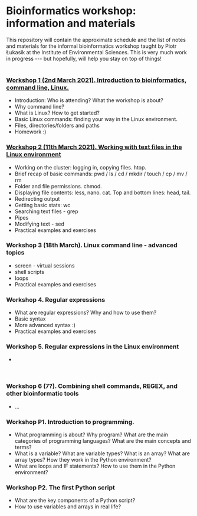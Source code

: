 # Bioinformatics workshop: information and materials
This repository will contain the approximate schedule and the list of notes and materials for the informal bioinformatics workshop taught by Piotr Łukasik at the Institute of Environmental Sciences. This is very much work in progress --- but hopefully, will help you stay on top of things!  
&nbsp;  
  

### [Workshop 1 (2nd March 2021). Introduction to bioinformatics, command line, Linux.](Workshop1.md)
   * Introduction: Who is attending? What the workshop is about? 
   * Why command line?
   * What is Linux? How to get started?
   * Basic Linux commands: finding your way in the Linux environment.
   * Files, directories/folders and paths
   * Homework :)
&nbsp;  
  
### [Workshop 2 (11th March 2021). Working with text files in the Linux environment](Workshop2.md)
   * Working on the cluster: logging in, copying files. htop.
   * Brief recap of basic commands: pwd / ls / cd / mkdir / touch / cp / mv / rm
   * Folder and file permissions. chmod.
   * Displaying file contents: less, nano. cat. Top and bottom lines: head, tail.
   * Redirecting output
   * Getting basic stats: wc
   * Searching text files - grep
   * Pipes
   * Modifying text - sed
   * Practical examples and exercises
&nbsp;  
  
### Workshop 3 (18th March). Linux command line - advanced topics
   * screen - virtual sessions
   * shell scripts
   * loops
   * Practical examples and exercises
&nbsp;  
  
### Workshop 4. Regular expressions
   * What are regular expressions? Why and how to use them?
   * Basic syntax
   * More advanced syntax :)
   * Practical examples and exercises
&nbsp;  
  
### Workshop 5. Regular expressions in the Linux environment
   * 
&nbsp;  
  
### Workshop 6 (7?). Combining shell commands, REGEX, and other bioinformatic tools
   * ...
&nbsp;  
  
### Workshop P1. Introduction to programming.  
   * What programming is about? Why program? What are the main categories of programming languages? What are the main concepts and terms?  
   * What is a variable? What are variable types? What is an array? What are array types? How they work in the Python environment?
   * What are loops and IF statements? How to use them in the Python environment?
&nbsp;  
  
### Workshop P2. The first Python script
   * What are the key components of a Python script?
   * How to use variables and arrays in real life?
  
&nbsp;  
  
